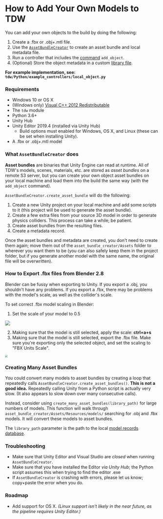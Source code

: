 # How to Add Your Own Models to TDW

You can add your own objects to the build by doing the following:

1. Create a .fbx  or .obj+.mtl file.
2. Use the [`AssetBundleCreator`](../python/asset_bundle_creator.md) to create an asset bundle and local metadata file.
3. Run a controller that includes the [command](../api/command_api.md) `add_object`.
4. (Optional) Store the object metadata in a custom [library file](../python/librarian/model_librarian.md).

**For example implementation, see: `tdw/Python/example_controllers/local_object.py`**

### Requirements

- Windows 10 or OS X
- (Windows only) [Visual C++ 2012 Redistributable](https://www.microsoft.com/en-au/download/confirmation.aspx?id=30679)
- The `tdw` module
- Python 3.6+
- Unity Hub
- Unity Editor 2019.4 (installed via Unity Hub)
  - Build options must enabled for Windows, OS X, and Linux (these can  be set when installing Unity).
- A .fbx or .obj+.mtl model

### What `AssetBundleCreator` does

**Asset bundles** are binaries that Unity Engine can read at runtime. All of TDW's models, scenes, materials, etc. are stored as _asset bundles_ on a remote S3 server, but you can create your own object asset bundles on your local machine and load them into the build the same way (with the `add_object` command).

`AssetBundleCreator.create_asset_bundle` will do the following:

1. Create a new Unity project on your local machine and add some scripts to it (this project will be used to generate the asset bundle).
2. Create a few extra files from your source 3D model in order to generate physics colliders. This process can take a while; be patient.
3. Create asset bundles from the resulting files.
4. Create a metadata record.

Once the asset bundles and metadata are created, you don't need to create them again; move them out of the `asset_bundle_creator/Assets` folder to wherever you want them to be (you can also safely keep them in the project folder, but if you generate another model with the same name, the original file will be overwritten).

### How to Export .fbx files from Blender 2.8

Blender can be fussy when exporting to Unity. If you export a .obj, you shouldn't have any problems. If you export a .fbx, there may be problems with the model's scale, as well as the collider's scale.

To set correct .fbx model scaling in Blender:

1. Set the scale of your model to 0.5

![](../images/blender_export/0_set_scale.png)

2. Making sure that the model is still selected, apply the scale: **ctrl+a+s**
3. Making sure that the model is still selected, export the .fbx file. Make sure you're exporting only the selected object, and set the scaling to "FBX Units Scale".

<img src="../images/blender_export/1_export.png" style="zoom:50%;" />

### Creating Many Asset Bundles

You could convert many models to asset bundles by creating a loop that repeatedly calls `AssetBundleCreator.create_asset_bundles()`. **This is not a good idea.** Repeatedly calling Unity from a Python script is actually very slow. (It also appears to slow down over many consecutive calls).

Instead, consider using `create_many_asset_bundles(library_path)` for large numbers of models. This function will walk through `asset_bundle_creator/Assets/Resources/models/` searching for .obj and .fbx models. It will convert these models to asset bundles.

The `library_path` parameter is the path to the local [model records database](../python/librarian/model_librarian.md). 

### Troubleshooting

- Make sure that Unity Editor and Visual Studio are _closed_ when running `AssetBundleCreator`.
- Make sure that you have installed the Editor _via Unity Hub_; the Python script assumes this when trying to find the editor .exe
- If `AssetBundleCreator` is crashing with errors, please let us know; copy+paste the error when you do.

### Roadmap

- Add support for OS X. _(Linux support isn't likely in the near future, as the pipeline requires Unity Editor.)_


